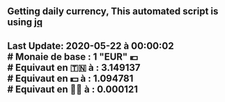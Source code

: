 ## Getting daily currency, This automated script is using [jq](https://stedolan.github.io/jq/)
## Last Update:  2020-05-22 à 00:00:02 </br># Monaie de base : 1 "EUR" 💶 </br> # Equivaut en 🇹🇳 à :  3.149137 </br> # Equivaut en 💵 à : 1.094781</br> # Equivaut en 🐱‍💻 à :  0.000121
